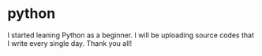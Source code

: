 # python
I started leaning Python as a beginner. I will be uploading source codes that I write every single day. Thank you all! 

